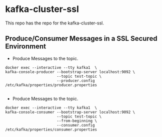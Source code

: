 # kafka-cluster-ssl

This repo has the repo for the kafka-cluster-ssl.

## Produce/Consumer Messages in a SSL Secured Environment

- Produce Messages to the topic.

```
docker exec --interactive --tty kafka1  \
kafka-console-producer --bootstrap-server localhost:9092 \
                       --topic test-topic \
                       --producer.config /etc/kafka/properties/producer.properties
                       
```

- Produce Messages to the topic.

```
docker exec --interactive --tty kafka1  \
kafka-console-consumer --bootstrap-server localhost:9092 \
                       --topic test-topic \
                       --from-beginning \
                       --consumer.config /etc/kafka/properties/consumer.properties
```